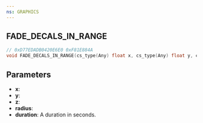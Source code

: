 ```yaml
---
ns: GRAPHICS
---
```

## FADE_DECALS_IN_RANGE

```c
// 0xD77EDADB0420E6E0 0xF81E884A
void FADE_DECALS_IN_RANGE(cs_type(Any) float x, cs_type(Any) float y, cs_type(Any) float z, cs_type(Any) float radius, cs_type(Any) float duration);
```


## Parameters
* **x**: 
* **y**: 
* **z**: 
* **radius**: 
* **duration**: A duration in seconds.

